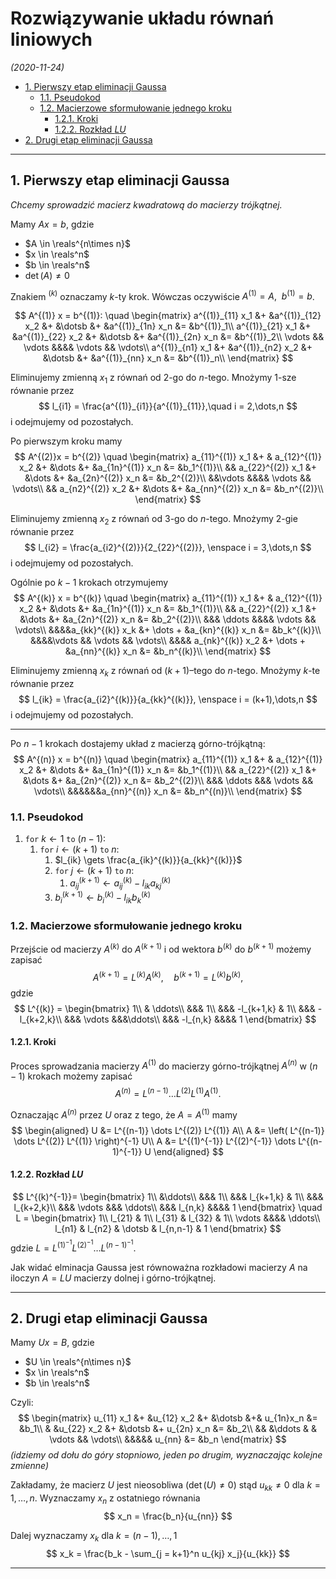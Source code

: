 # Rozwiązywanie układu równań liniowych

*(2020-11-24)*

- [1. Pierwszy etap eliminacji Gaussa](#1-pierwszy-etap-eliminacji-gaussa)
    - [1.1. Pseudokod](#11-pseudokod)
    - [1.2. Macierzowe sformułowanie jednego kroku](#12-macierzowe-sformułowanie-jednego-kroku)
        - [1.2.1. Kroki](#121-kroki)
        - [1.2.2. Rozkład $LU$](#122-rozkład-lu)
- [2. Drugi etap eliminacji Gaussa](#2-drugi-etap-eliminacji-gaussa)

---

## 1. Pierwszy etap eliminacji Gaussa

*Chcemy sprowadzić macierz kwadratową do macierzy trójkątnej.*

Mamy $Ax = b$, gdzie
- $A \in \reals^{n\times n}$
- $x \in \reals^n$
- $b \in \reals^n$
- $\det(A) \neq 0$

Znakiem $^{(k)}$ oznaczamy $k$-ty krok. Wówczas oczywiście $A^{(1)} = A,\enspace b^{(1)} = b$.

$$
A^{(1)} x = b^{(1)}:
\quad
\begin{matrix}
    a^{(1)}_{11} x_1 &+ &a^{(1)}_{12} x_2 &+ &\dotsb &+ &a^{(1)}_{1n} x_n &= &b^{(1)}_1\\
    a^{(1)}_{21} x_1 &+ &a^{(1)}_{22} x_2 &+ &\dotsb &+ &a^{(1)}_{2n} x_n &= &b^{(1)}_2\\
    \vdots && \vdots &&&& \vdots && \vdots\\
    a^{(1)}_{n1} x_1 &+ &a^{(1)}_{n2} x_2 &+ &\dotsb &+ &a^{(1)}_{nn} x_n &= &b^{(1)}_n\\
\end{matrix}
$$

Eliminujemy zmienną $x_1$ z równań od $2$-go do $n$-tego. Mnożymy $1$-sze równanie przez
$$
l_{i1} = \frac{a^{(1)}_{i1}}{a^{(1)}_{11}},\quad i = 2,\dots,n
$$
i odejmujemy od pozostałych.

Po pierwszym kroku mamy
$$
A^{(2)}x = b^{(2)}
\quad
\begin{matrix}
    a_{11}^{(1)} x_1 &+ & a_{12}^{(1)} x_2 &+ &\dots &+ &a_{1n}^{(1)} x_n &= &b_1^{(1)}\\
    && a_{22}^{(2)} x_1 &+ &\dots &+ &a_{2n}^{(2)} x_n &= &b_2^{(2)}\\
    &&\vdots &&&& \vdots && \vdots\\
    && a_{n2}^{(2)} x_2 &+ &\dots &+ &a_{nn}^{(2)} x_n &= &b_n^{(2)}\\
\end{matrix}
$$

Eliminujemy zmienną $x_2$ z równań od $3$-go do $n$-tego. Mnożymy $2$-gie równanie przez
$$
l_{i2} = \frac{a_{i2}^{(2)}}{2_{22}^{(2)}}, \enspace i = 3,\dots,n
$$
i odejmujemy od pozostałych.

Ogólnie po $k-1$ krokach otrzymujemy
$$
A^{(k)} x = b^{(k)}
\quad
\begin{matrix}
    a_{11}^{(1)} x_1 &+ & a_{12}^{(1)} x_2 &+ &\dots &+ &a_{1n}^{(1)} x_n &= &b_1^{(1)}\\
    && a_{22}^{(2)} x_1 &+ &\dots &+ &a_{2n}^{(2)} x_n &= &b_2^{(2)}\\
    &&& \ddots &&&& \vdots && \vdots\\
    &&&&a_{kk}^{(k)} x_k &+ \dots + &a_{kn}^{(k)} x_n &= &b_k^{(k)}\\
    &&&&\vdots && \vdots && \vdots\\
    &&&& a_{nk}^{(k)} x_2 &+ \dots + &a_{nn}^{(k)} x_n &= &b_n^{(k)}\\
\end{matrix}
$$

Eliminujemy zmienną $x_k$ z równań od $(k+1)$–tego do $n$-tego. Mnożymy $k$-te równanie przez
$$
l_{ik} = \frac{a_{i2}^{(k)}}{a_{kk}^{(k)}}, \enspace i = (k+1),\dots,n
$$
i odejmujemy od pozostałych.

---

Po $n-1$ krokach dostajemy układ z macierzą górno-trójkątną:
$$
A^{(n)} x = b^{(n)}
\quad
\begin{matrix}
    a_{11}^{(1)} x_1 &+ & a_{12}^{(1)} x_2 &+ &\dots &+ &a_{1n}^{(1)} x_n &= &b_1^{(1)}\\
    && a_{22}^{(2)} x_1 &+ &\dots &+ &a_{2n}^{(2)} x_n &= &b_2^{(2)}\\
    &&& \ddots &&& \vdots && \vdots\\
    &&&&&&a_{nn}^{(n)} x_n &= &b_n^{(n)}\\
\end{matrix}
$$

### 1.1. Pseudokod

1. `for` $k \gets 1$ `to` $(n-1)$:
    1. `for` $i \gets (k+1)$ `to` $n$:
        1. $l_{ik} \gets \frac{a_{ik}^{(k)}}{a_{kk}^{(k)}}$
        2. `for` $j \gets (k+1)$ `to` $n$:
            1. $a_{ij}^{(k+1)} \gets a_{ij}^{(k)} - l_{ik} a_{kj}^{(k)}$
        3. $b_i^{(k+1)} \gets b_i^{(k)} - l_{ik} b^{(k)}_k$

### 1.2. Macierzowe sformułowanie jednego kroku

Przejście od macierzy $A^{(k)}$ do $A^{(k+1)}$ i od wektora $b^{(k)}$ do $b^{(k+1)}$ możemy zapisać
$$
A^{(k+1)} = L^{(k)}A^{(k)}, \quad b^{(k+1)} = L^{(k)}b^{(k)},
$$
gdzie
$$
L^{(k)} =
\begin{bmatrix}
    1\\
    & \ddots\\
    &&& 1\\
    &&& -l_{k+1,k} & 1\\
    &&& -l_{k+2,k}\\
    &&& \vdots &&&\ddots\\
    &&& -l_{n,k} &&&& 1
\end{bmatrix}
$$

#### 1.2.1. Kroki

Proces sprowadzania macierzy $A^{(1)}$ do macierzy górno-trójkątnej $A^{(n)}$ w $(n-1)$ krokach możemy zapisać
$$
A^{(n)} = L^{(n-1)} \dots L^{(2)} L^{(1)} A^{(1)}.
$$

Oznaczając $A^{(n)}$ przez $U$ oraz z tego, że $A = A^{(1)}$ mamy
$$
\begin{aligned}
    U &= L^{(n-1)} \dots L^{(2)} L^{(1)} A\\
    A &= \left( L^{(n-1)} \dots L^{(2)} L^{(1)} \right)^{-1} U\\
    A &= L^{(1)^{-1}} L^{(2)^{-1}} \dots L^{(n-1)^{-1}} U
\end{aligned}
$$

#### 1.2.2. Rozkład $LU$

$$
L^{(k)^{-1}}=
\begin{bmatrix}
    1\\
    &\ddots\\
    &&& 1\\
    &&& l_{k+1,k} & 1\\
    &&& l_{k+2,k}\\
    &&& \vdots &&& \ddots\\
    &&& l_{n,k} &&&& 1
\end{bmatrix}
\quad
L =
\begin{bmatrix}
    1\\
    l_{21} & 1\\
    l_{31} & l_{32} & 1\\
    \vdots &&&& \ddots\\
    l_{n1} & l_{n2} & \dotsb & l_{n,n-1} & 1
\end{bmatrix}
$$
gdzie $L = L^{(1)^{-1}} L^{(2)^{-1}} \dots L^{(n-1)^{-1}}$.

Jak widać elminacja Gaussa jest równoważna rozkładowi macierzy $A$ na iloczyn $A = LU$ macierzy dolnej i górno-trójkątnej.

---

## 2. Drugi etap eliminacji Gaussa

Mamy $Ux = B$, gdzie
- $U \in \reals^{n\times n}$
- $x \in \reals^n$
- $b \in \reals^n$

Czyli:
$$
\begin{matrix}
    u_{11} x_1 &+ &u_{12} x_2 &+ &\dotsb &+& u_{1n}x_n &= &b_1\\
    & &u_{22} x_2 &+ &\dotsb &+ u_{2n} x_n &= &b_2\\
    && &\ddots & & \vdots && \vdots\\
    &&&&& u_{nn} &= &b_n
\end{matrix}
$$
*(idziemy od dołu do góry stopniowo, jeden po drugim, wyznaczając kolejne zmienne)*

Zakładamy, że macierz $U$ jest nieosobliwa ($\det(U) \neq 0$) stąd $u_{kk} \neq 0$ dla $k = 1,\dots,n$. Wyznaczamy $x_n$ z ostatniego równania
$$
x_n = \frac{b_n}{u_{nn}}
$$

Dalej wyznaczamy $x_k$ dla $k = (n-1),\dots,1$
$$
x_k = \frac{b_k - \sum_{j = k+1}^n u_{kj} x_j}{u_{kk}}
$$

---
